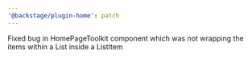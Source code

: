 ```yaml
---
'@backstage/plugin-home': patch
---
```


Fixed bug in HomePageToolkit component which was not wrapping the items within a List inside a ListItem

